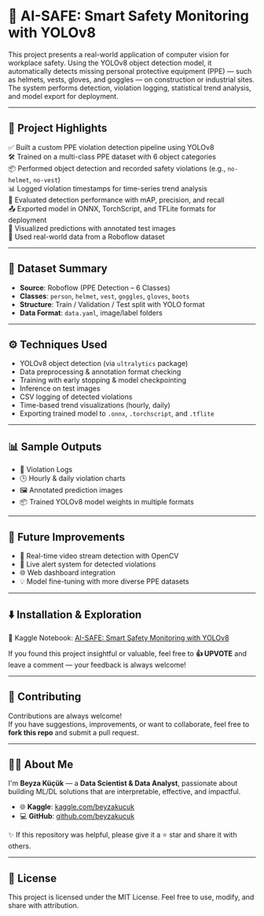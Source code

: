 # 🦺 AI-SAFE: Smart Safety Monitoring with YOLOv8

This project presents a real-world application of computer vision for workplace safety. Using the YOLOv8 object detection model, it automatically detects missing personal protective equipment (PPE) — such as helmets, vests, gloves, and goggles — on construction or industrial sites. The system performs detection, violation logging, statistical trend analysis, and model export for deployment.

---

## 🧠 Project Highlights

✅ Built a custom PPE violation detection pipeline using YOLOv8  
🛠️ Trained on a multi-class PPE dataset with 6 object categories  
📦 Performed object detection and recorded safety violations (e.g., `no-helmet`, `no-vest`)  
📊 Logged violation timestamps for time-series trend analysis  
🧪 Evaluated detection performance with mAP, precision, and recall  
📤 Exported model in ONNX, TorchScript, and TFLite formats for deployment  
📸 Visualized predictions with annotated test images  
🧾 Used real-world data from a Roboflow dataset  

---

## 📁 Dataset Summary

- **Source**: Roboflow (PPE Detection – 6 Classes)  
- **Classes**: `person`, `helmet`, `vest`, `goggles`, `gloves`, `boots`  
- **Structure**: Train / Validation / Test split with YOLO format  
- **Data Format**: `data.yaml`, image/label folders  

---

## ⚙️ Techniques Used

- YOLOv8 object detection (via `ultralytics` package)  
- Data preprocessing & annotation format checking  
- Training with early stopping & model checkpointing  
- Inference on test images  
- CSV logging of detected violations  
- Time-based trend visualizations (hourly, daily)  
- Exporting trained model to `.onnx`, `.torchscript`, and `.tflite`  

---

## 📊 Sample Outputs

- 🧾 Violation Logs  
- 🕒 Hourly & daily violation charts  
- 🖼️ Annotated prediction images  
- 📦 Trained YOLOv8 model weights in multiple formats  

---

## 🔮 Future Improvements

- 🎥 Real-time video stream detection with OpenCV  
- 🚨 Live alert system for detected violations  
- 🌐 Web dashboard integration  
- 💡 Model fine-tuning with more diverse PPE datasets
  

---
##  ⬇️ Installation & Exploration  

📘 Kaggle Notebook: [AI-SAFE: Smart Safety Monitoring with YOLOv8](https://www.kaggle.com/code/beyzakucuk/ai-safe-smart-safety-monitoring-with-yolov8)

If you found this project insightful or valuable, feel free to **👍 UPVOTE** and leave a comment — your feedback is always welcome!

---

## 🤝 Contributing  
Contributions are always welcome!  
If you have suggestions, improvements, or want to collaborate, feel free to **fork this repo** and submit a pull request.

---

## 👩‍💻 About Me

I'm **Beyza Küçük** — a **Data Scientist & Data Analyst**, passionate about building ML/DL solutions that are interpretable, effective, and impactful.

- 🌐 **Kaggle**: [kaggle.com/beyzakucuk](https://www.kaggle.com/beyzakucuk)  
- 💻 **GitHub**: [github.com/beyzakucuk](https://github.com/beyzakucuk)  

✨ If this repository was helpful, please give it a ⭐ star and share it with others.

---

## 📜 License

This project is licensed under the MIT License. Feel free to use, modify, and share with attribution.


